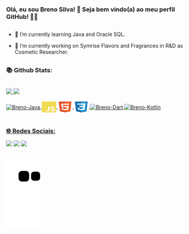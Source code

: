 ### Olá, eu sou Breno Silva! 🌱 Seja bem vindo(a) ao meu perfil GitHub! 👋🏻

  ##
- 🌱 I’m currently learning Java and Oracle SQL.

- 🔭 I’m currently working on Symrise Flavors and Fragrances in R&D as Cosmetic Researcher.

 ##
<h3> 📚 Github Stats: </h3>
<br>
<div>
    <a href="https://github.com/silvaBreno">
    <img height="180em" src="https://github-readme-stats.vercel.app/api/?username=silvaBreno&show_icons=true&theme=dracula&include_all_commits=false&repo=github-readme-stats">
    <img height="180em" src="https://github-readme-stats.vercel.app/api/top-langs/?username=silvaBreno&layout=compact&langs_count=14&theme=dracula"> 

<div style="display: inline_block"><br> 
  <img align="center" alt="Breno-Java" height="30" width="40" src="https://cdn.jsdelivr.net/gh/devicons/devicon/icons/java/java-original.svg" />              
  <img align="center" alt="Breno-Js" height="30" width="40" src="https://raw.githubusercontent.com/devicons/devicon/master/icons/javascript/javascript-plain.svg">
  <img align="center" alt="Breno-HTML" height="30" width="40" src="https://raw.githubusercontent.com/devicons/devicon/master/icons/html5/html5-original.svg">
  <img align="center" alt="Breno-CSS" height="30" width="40" src="https://raw.githubusercontent.com/devicons/devicon/master/icons/css3/css3-original.svg">
  <img align="center" alt="Breno-Dart" height="30" width="40" src="https://cdn.jsdelivr.net/gh/devicons/devicon/icons/dart/dart-original.svg" />     
  <img align="center" alt="Breno-Kotlin" height="30" width="40" src="https://cdn.jsdelivr.net/gh/devicons/devicon/icons/kotlin/kotlin-original.svg" />   
</div>
<br>
      
<div>
   <h3> 🌐 Redes Sociais: <br></h3>
   <a href="https://www.linkedin.com/in/1brenosouza/" target="_blank"><img src="https://img.shields.io/badge/-LinkedIn-%230077B5?style=for-the-badge&logo=linkedin&logoColor=white" target="_blank"></a> 
   <a href = "mailto:breno.desouza20@gmail.com"><img src="https://img.shields.io/badge/-Gmail-%23333?style=for-the-badge&logo=gmail&logoColor=white" target="_blank"></a>
   <a href="https://www.instagram.com/_brn.silva/" target="_blank"><img src="https://img.shields.io/badge/-Instagram-%23E4405F?style=for-the-badge&logo=instagram&logoColor=white" target="_blank"></a>
 </div>

 ##
  ![Snake animation](https://github.com/silvaBreno/silvaBreno/blob/output/github-contribution-grid-snake.svg)
      
<!--
**silvaBreno/silvaBreno** is a ✨ _special_ ✨ repository because its `README.md` (this file) appears on your GitHub profile.

Here are some ideas to get you started:

- 🔭 I’m currently working on ...
- 🌱 I’m currently learning ...
- 👯 I’m looking to collaborate on ...
- 🤔 I’m looking for help with ...
- 💬 Ask me about ...
- 📫 How to reach me: ...
- 😄 Pronouns: ...
- ⚡ Fun fact: ...
-->
